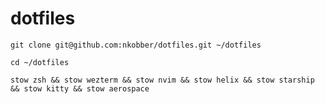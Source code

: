 # dotfiles

```
git clone git@github.com:nkobber/dotfiles.git ~/dotfiles
```

```
cd ~/dotfiles
```

```
stow zsh && stow wezterm && stow nvim && stow helix && stow starship && stow kitty && stow aerospace
```
